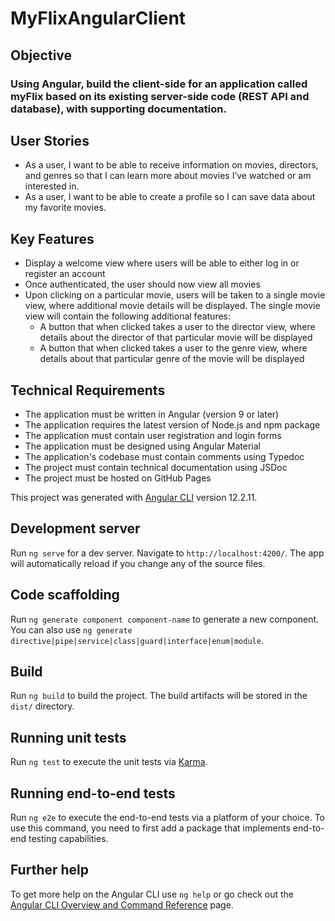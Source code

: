 # MyFlixAngularClient

## Objective

### Using Angular, build the client-side for an application called myFlix based on its existing server-side code (REST API and database), with supporting documentation.

## User Stories

* As a user, I want to be able to receive information on movies, directors, and genres so that I can learn more about movies I’ve watched or am interested in.
* As a user, I want to be able to create a profile so I can save data about my favorite movies.

## Key Features

* Display a welcome view where users will be able to either log in or register an account
* Once authenticated, the user should now view all movies
* Upon clicking on a particular movie, users will be taken to a single movie view, where additional movie details will be displayed. The single movie view will contain the following additional features:
  * A button that when clicked takes a user to the director view, where details about the director of that particular movie will be displayed
  * A button that when clicked takes a user to the genre view, where details about that particular genre of the movie will be displayed

## Technical Requirements

* The application must be written in Angular (version 9 or later)
* The application requires the latest version of Node.js and npm package
* The application must contain user registration and login forms
* The application must be designed using Angular Material
* The application's codebase must contain comments using Typedoc
* The project must contain technical documentation using JSDoc
* The project must be hosted on GitHub Pages




This project was generated with [Angular CLI](https://github.com/angular/angular-cli) version 12.2.11.

## Development server

Run `ng serve` for a dev server. Navigate to `http://localhost:4200/`. The app will automatically reload if you change any of the source files.

## Code scaffolding

Run `ng generate component component-name` to generate a new component. You can also use `ng generate directive|pipe|service|class|guard|interface|enum|module`.

## Build

Run `ng build` to build the project. The build artifacts will be stored in the `dist/` directory.

## Running unit tests

Run `ng test` to execute the unit tests via [Karma](https://karma-runner.github.io).

## Running end-to-end tests

Run `ng e2e` to execute the end-to-end tests via a platform of your choice. To use this command, you need to first add a package that implements end-to-end testing capabilities.

## Further help

To get more help on the Angular CLI use `ng help` or go check out the [Angular CLI Overview and Command Reference](https://angular.io/cli) page.
